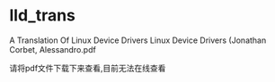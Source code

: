 # lld_trans
A Translation Of Linux Device Drivers 
Linux Device Drivers (Jonathan Corbet, Alessandro.pdf

请将pdf文件下载下来查看,目前无法在线查看
